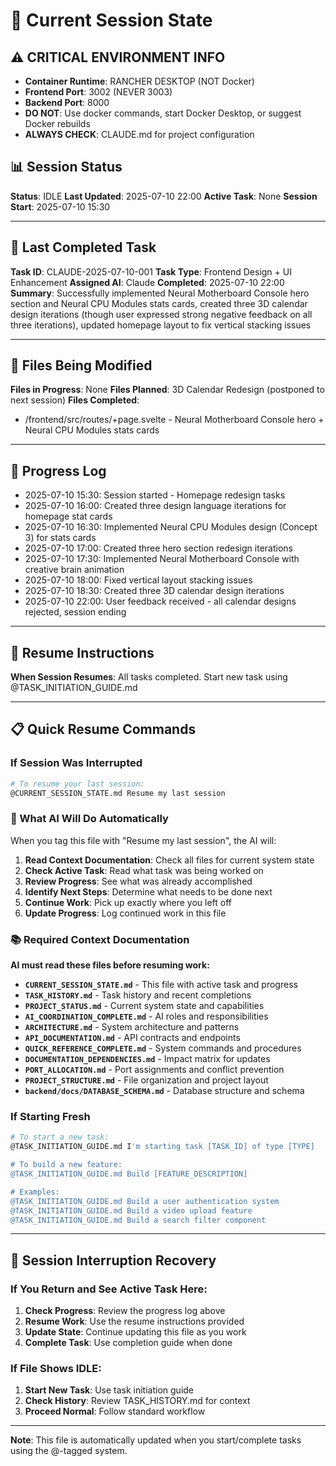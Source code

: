 # 🔄 Current Session State

## ⚠️ CRITICAL ENVIRONMENT INFO
- **Container Runtime**: RANCHER DESKTOP (NOT Docker)
- **Frontend Port**: 3002 (NEVER 3003)
- **Backend Port**: 8000
- **DO NOT**: Use docker commands, start Docker Desktop, or suggest Docker rebuilds
- **ALWAYS CHECK**: CLAUDE.md for project configuration

## 📊 Session Status
**Status**: IDLE
**Last Updated**: 2025-07-10 22:00
**Active Task**: None
**Session Start**: 2025-07-10 15:30

---

## 🎯 Last Completed Task
**Task ID**: CLAUDE-2025-07-10-001
**Task Type**: Frontend Design + UI Enhancement
**Assigned AI**: Claude
**Completed**: 2025-07-10 22:00
**Summary**: Successfully implemented Neural Motherboard Console hero section and Neural CPU Modules stats cards, created three 3D calendar design iterations (though user expressed strong negative feedback on all three iterations), updated homepage layout to fix vertical stacking issues

---

## 📁 Files Being Modified
**Files in Progress**: None
**Files Planned**: 3D Calendar Redesign (postponed to next session)
**Files Completed**: 
- /frontend/src/routes/+page.svelte - Neural Motherboard Console hero + Neural CPU Modules stats cards

---

## 📝 Progress Log
- 2025-07-10 15:30: Session started - Homepage redesign tasks
- 2025-07-10 16:00: Created three design language iterations for homepage stat cards
- 2025-07-10 16:30: Implemented Neural CPU Modules design (Concept 3) for stats cards
- 2025-07-10 17:00: Created three hero section redesign iterations 
- 2025-07-10 17:30: Implemented Neural Motherboard Console with creative brain animation
- 2025-07-10 18:00: Fixed vertical layout stacking issues
- 2025-07-10 18:30: Created three 3D calendar design iterations
- 2025-07-10 22:00: User feedback received - all calendar designs rejected, session ending

---

## 🔄 Resume Instructions
**When Session Resumes**: All tasks completed. Start new task using @TASK_INITIATION_GUIDE.md

---

## 📋 Quick Resume Commands

### If Session Was Interrupted
```bash
# To resume your last session:
@CURRENT_SESSION_STATE.md Resume my last session
```

### 🤖 What AI Will Do Automatically
When you tag this file with "Resume my last session", the AI will:
1. **Read Context Documentation**: Check all files for current system state
2. **Check Active Task**: Read what task was being worked on
3. **Review Progress**: See what was already accomplished
4. **Identify Next Steps**: Determine what needs to be done next
5. **Continue Work**: Pick up exactly where you left off
6. **Update Progress**: Log continued work in this file

### 📚 Required Context Documentation
**AI must read these files before resuming work:**
- **`CURRENT_SESSION_STATE.md`** - This file with active task and progress
- **`TASK_HISTORY.md`** - Task history and recent completions
- **`PROJECT_STATUS.md`** - Current system state and capabilities
- **`AI_COORDINATION_COMPLETE.md`** - AI roles and responsibilities
- **`ARCHITECTURE.md`** - System architecture and patterns
- **`API_DOCUMENTATION.md`** - API contracts and endpoints
- **`QUICK_REFERENCE_COMPLETE.md`** - System commands and procedures
- **`DOCUMENTATION_DEPENDENCIES.md`** - Impact matrix for updates
- **`PORT_ALLOCATION.md`** - Port assignments and conflict prevention
- **`PROJECT_STRUCTURE.md`** - File organization and project layout
- **`backend/docs/DATABASE_SCHEMA.md`** - Database structure and schema

### If Starting Fresh
```bash
# To start a new task:
@TASK_INITIATION_GUIDE.md I'm starting task [TASK_ID] of type [TYPE]

# To build a new feature:
@TASK_INITIATION_GUIDE.md Build [FEATURE_DESCRIPTION]

# Examples:
@TASK_INITIATION_GUIDE.md Build a user authentication system
@TASK_INITIATION_GUIDE.md Build a video upload feature
@TASK_INITIATION_GUIDE.md Build a search filter component
```

---

## 🚨 Session Interruption Recovery

### If You Return and See Active Task Here:
1. **Check Progress**: Review the progress log above
2. **Resume Work**: Use the resume instructions provided
3. **Update State**: Continue updating this file as you work
4. **Complete Task**: Use completion guide when done

### If File Shows IDLE:
1. **Start New Task**: Use task initiation guide
2. **Check History**: Review TASK_HISTORY.md for context
3. **Proceed Normal**: Follow standard workflow

---

**Note**: This file is automatically updated when you start/complete tasks using the @-tagged system.